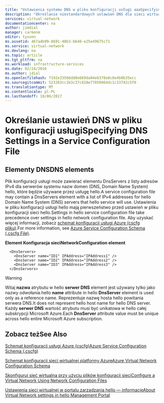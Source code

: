 ```yaml
---
title: "Ustawienia systemu DNS w pliku konfiguracji usługi aaaSpecifying | Dokumentacja firmy Microsoft"
description: "Określanie niestandardowych ustawień DNS dla sieci wirtualnej przy użyciu pliku konfiguracji usługi"
services: virtual-network
documentationcenter: na
author: jimdial
manager: carmonm
editor: tysonn
ms.assetid: 467a4b99-8691-40b3-b640-e25e49675c71
ms.service: virtual-network
ms.devlang: na
ms.topic: article
ms.tgt_pltfrm: na
ms.workload: infrastructure-services
ms.date: 02/24/2016
ms.author: jdial
ms.openlocfilehash: f192e33566dd8e669da04e6378a0c8e4b0b35ecc
ms.sourcegitcommit: 523283cc1b3c37c428e77850964dc1c33742c5f0
ms.translationtype: MT
ms.contentlocale: pl-PL
ms.lasthandoff: 10/06/2017
---
```

# <a name="specifying-dns-settings-in-a-service-configuration-file"></a><span data-ttu-id="cc5f8-103">Określanie ustawień DNS w pliku konfiguracji usługi</span><span class="sxs-lookup"><span data-stu-id="cc5f8-103">Specifying DNS Settings in a Service Configuration File</span></span>
## <a name="dns-elements"></a><span data-ttu-id="cc5f8-104">Elementy DNS</span><span class="sxs-lookup"><span data-stu-id="cc5f8-104">DNS elements</span></span>
<span data-ttu-id="cc5f8-105">Plik konfiguracji usługi może zawierać elementu DnsServers z listy adresów IPv4 dla serwerów systemu nazw domen (DNS, Domain Name System) hello, które będzie używane przez usługę hello.</span><span class="sxs-lookup"><span data-stu-id="cc5f8-105">A service configuration file may contain a DnsServers element with a list of IPv4 addresses for hello Domain Name System (DNS) servers that hello service will use.</span></span> <span data-ttu-id="cc5f8-106">Ustawienia w pliku konfiguracji usługi hello mają pierwszeństwo przed ustawień w pliku konfiguracji sieci hello.</span><span class="sxs-lookup"><span data-stu-id="cc5f8-106">Settings in hello service configuration file take precedence over settings in hello network configuration file.</span></span> <span data-ttu-id="cc5f8-107">Aby uzyskać więcej informacji, zobacz [schemat konfiguracji usługi Azure (cscfg pliku)](https://msdn.microsoft.com/library/azure/ee758710.aspx).</span><span class="sxs-lookup"><span data-stu-id="cc5f8-107">For more information, see [Azure Service Configuration Schema (.cscfg File)](https://msdn.microsoft.com/library/azure/ee758710.aspx).</span></span>

<span data-ttu-id="cc5f8-108">**Element Konfiguracja sieci**</span><span class="sxs-lookup"><span data-stu-id="cc5f8-108">**NetworkConfiguration element**</span></span>

      <DnsServers>
        <DnsServer name="ID1" IPAddress="IPAddress1" />
        <DnsServer name="ID2" IPAddress="IPAddress2" />
        <DnsServer name="ID3" IPAddress="IPAddress3" />
      </DnsServers>

> [!WARNING]
> <span data-ttu-id="cc5f8-109">Witaj **nazwa** atrybutu w hello **serwer DNS** element jest używany tylko jako nazwy odwołania.</span><span class="sxs-lookup"><span data-stu-id="cc5f8-109">hello **name** attribute in hello **DnsServer** element is used only as a reference name.</span></span> <span data-ttu-id="cc5f8-110">Reprezentuje nazwę hosta hello powitania serwera DNS.</span><span class="sxs-lookup"><span data-stu-id="cc5f8-110">It does not represent hello host name for hello DNS server.</span></span> <span data-ttu-id="cc5f8-111">Każdy **serwer DNS** wartość atrybutu musi być unikatowa w hello całej subskrypcji Microsoft Azure.</span><span class="sxs-lookup"><span data-stu-id="cc5f8-111">Each **DnsServer** attribute value must be unique across hello entire Microsoft Azure subscription.</span></span>
> 
> 

## <a name="see-also"></a><span data-ttu-id="cc5f8-112">Zobacz też</span><span class="sxs-lookup"><span data-stu-id="cc5f8-112">See Also</span></span>
[<span data-ttu-id="cc5f8-113">Schemat konfiguracji usługi Azure (cscfg)</span><span class="sxs-lookup"><span data-stu-id="cc5f8-113">Azure Service Configuration Schema (.cscfg)</span></span>](https://msdn.microsoft.com/library/windowsazure/ee758710)

[<span data-ttu-id="cc5f8-114">Schemat konfiguracji sieci wirtualnej platformy Azure</span><span class="sxs-lookup"><span data-stu-id="cc5f8-114">Azure Virtual Network Configuration Schema</span></span>](http://go.microsoft.com/fwlink/?LinkId=248093)

[<span data-ttu-id="cc5f8-115">Skonfiguruj sieć wirtualną przy użyciu plików konfiguracji sieci</span><span class="sxs-lookup"><span data-stu-id="cc5f8-115">Configure a Virtual Network Using Network Configuration Files</span></span>](http://go.microsoft.com/fwlink/?LinkId=248094)

[<span data-ttu-id="cc5f8-116">Ustawienia sieci wirtualnej w portalu zarządzania hello — informacje</span><span class="sxs-lookup"><span data-stu-id="cc5f8-116">About Virtual Network settings in hello Management Portal</span></span>](http://go.microsoft.com/fwlink/?LinkId=248092)

